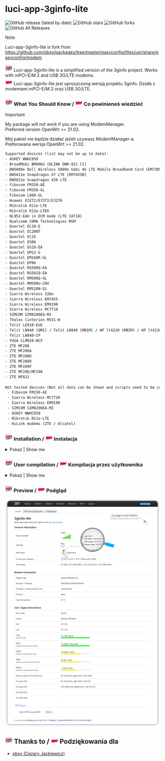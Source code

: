 # luci-app-3ginfo-lite

![GitHub release (latest by date)](https://img.shields.io/github/v/release/4IceG/luci-app-3ginfo-lite?style=flat-square)
![GitHub stars](https://img.shields.io/github/stars/4IceG/luci-app-3ginfo-lite?style=flat-square)
![GitHub forks](https://img.shields.io/github/forks/4IceG/luci-app-3ginfo-lite?style=flat-square)
![GitHub All Releases](https://img.shields.io/github/downloads/4IceG/luci-app-3ginfo-lite/total)

> [!NOTE]
> Luci-app-3ginfo-lite is fork from https://github.com/obsy/packages/tree/master/easyconfig/files/usr/share/easyconfig/modem
>
><img src="https://raw.githubusercontent.com/4IceG/Personal_data/master/dooffy_design_icons_EU_flags_United_Kingdom.png" height="24"> Luci-app-3ginfo-lite is a simplified version of the 3ginfo project. Works with mPCI-E/M.2 and USB 3G/LTE modems.   
> <img src="https://raw.githubusercontent.com/4IceG/Personal_data/master/dooffy_design_icons_EU_flags_Poland.png" height="24"> Luci-app-3ginfo-lite jest uproszczoną wersją projektu 3ginfo. Działa z modemami mPCI-E/M.2 oraz USB 3G/LTE.

### <img src="https://raw.githubusercontent.com/4IceG/Personal_data/master/dooffy_design_icons_EU_flags_United_Kingdom.png" height="24"> What You Should Know / <img src="https://raw.githubusercontent.com/4IceG/Personal_data/master/dooffy_design_icons_EU_flags_Poland.png" height="24"> Co powinieneś wiedzieć
> [!IMPORTANT]
> My package will not work if you are using ModemManager.   
> Preferred version OpenWrt >= 21.02.
>
> Mój pakiet nie będzie działać jeżeli uzywasz ModemManager-a.   
> Preferowana wersja OpenWrt >= 21.02.

``` bash
Supported devices (list may not be up to date):
- ASKEY WWHC050
- BroadMobi BM806U (DLINK DWR-921 C1)
- DW5809e Dell Wireless 5809e Gobi 4G LTE Mobile Broadband Card (EM7305)
- DW5811e Snapdragon X7 LTE (EM7455B)
- DW5821e Snapdragon X20 LTE
- Fibocom FM150-AE
- Fibocom FM350-GL
- Fibocom L860-GL
- Huawei E3272/E3372/E3276
- Mikrotik R11e-LTE
- Mikrotik R11e-LTE6
- NL952-EAU in ECM mode (LTE CAT18)
- Qualcomm CDMA Technologies MSM
- Quectel EC20-E
- Quectel EC200T
- Quectel EC25
- Quectel EG06
- Quectel EG18-EA
- Quectel EM12-G
- Quectel EM160R-GL
- Quectel EP06
- Quectel RG500Q-EA
- Quectel RG502Q-EA
- Quectel RM500Q-GL
- Quectel RM500U-CNV
- Quectel RM520N-GL
- Sierra Wireless 320u
- Sierra Wireless EM7455
- Sierra Wireless EM9190
- Sierra Wireless MC7710
- SIMCOM SIM8200EA-M2
- Thales Cinterion MV31-W
- Telit LE910-EUG
- Telit LN940 (QMI) / Telit LN940 (MBIM) / HP lt4220 (MBIM) / HP lt4220 (QMI)
- Telit LN940-CP
- YUGA CLM920-NC5
- ZTE MF286
- ZTE MF286A
- ZTE MF286D
- ZTE MF286R
- ZTE MF289F
- ZTE MF28D/MF290
- ZTE MF821
 
Not tested devices (Not all data can be shown and scripts need to be corrected):
 - Fibocom FM150-AE
 - Sierra Wireless MC7710
 - Sierra Wireless EM9190
 - SIMCOM SIM8200EA-M2
 - ASKEY WWHC050
 - Mikrotik R11e-LTE
 - HiLink modems (ZTE / Alcatel)

```


### <img src="https://raw.githubusercontent.com/4IceG/Personal_data/master/dooffy_design_icons_EU_flags_United_Kingdom.png" height="24"> Installation / <img src="https://raw.githubusercontent.com/4IceG/Personal_data/master/dooffy_design_icons_EU_flags_Poland.png" height="24"> Instalacja

<details>
   <summary>Pokaż | Show me</summary>

#### Package dependencies for conventional modems.
Modem drivers are required for proper operation.
``` bash
opkg install kmod-usb-serial kmod-usb-serial-option sms-tool
```

#### Package dependencies for HiLink modems.
``` bash
opkg install wget-nossl sms-tool
```

The sms-tool package is available in the OpenWrt Master repository.

#### Step 1a. Install sms-tool from Master (Only the current snapshot image).
``` bash
opkg update
opkg install sms-tool
```

#### Step 1b. Download the sms-tool package and install manualy (For older stable version images).

   #### To install the sms-tool package, we need to know the architecture name for router.

<details>
   <summary>Pokaż jak znaleźć architekturę routera | Show how to find a router architecture.</summary>
   

   
   > For example, we are looking for sms-tool for Zbtlink router ZBT-WE3526.   
   
   #### Step 1.
   > We go to the page and enter the name of our router.  
   https://firmware-selector.openwrt.org/
   
   
   #### Step 2.
   > Click on the folder icon and go to the image download page.   
   
   ![](https://github.com/4IceG/Personal_data/blob/master/OpenWrt%20Firmware%20Selector.png?raw=true)
   
   > It should take us to a page   
   https://downloads.openwrt.org/snapshots/targets/ramips/mt7621/
   
   #### Step 3.
   > Then go into the "packages" folder at the bottom of the page.   
   https://downloads.openwrt.org/snapshots/targets/ramips/mt7621/packages/
   
   > We check what the architecture name is for our router. All packets have names ending in mipsel_24kc.ipk, so the architecture we are looking for is mipsel_24kc.
   

</details>

#### Example of sms-tool installation using the command line.
> In the link below, replace ```*architecture*``` with the architecture of your router, e.g. arm_cortex-a7_neon-vfpv4, mipsel_24kc.

``` bash
wget https://downloads.openwrt.org/snapshots/packages/*architecture*/packages/sms-tool_2022-03-21-f07699ab-1_*architecture*.ipk -O /tmp/sms-tool_2022-03-21.ipk
opkg install /tmp/sms-tool_2022-03-21.ipk
```

#### Another way is to download the package manually.
> To do this, we go to the page.   
https://downloads.openwrt.org/snapshots/packages/

> We choose our architecture, e.g. arm_cortex-a7_neon-vfpv4, mipsel_24kc.   
https://downloads.openwrt.org/snapshots/packages/mipsel_24kc/

> Go to the "packages" folder.   
https://downloads.openwrt.org/snapshots/packages/mipsel_24kc/packages/

> Looking for "sms-tool_2022-03-21". We can use search by using Ctr + F and typing "sms-tool".
Save the package to your computer for further installation on the router.

#### Step 2. Add my repository (https://github.com/4IceG/Modem-extras) to the image and follow the commands.
``` bash
opkg update
opkg install luci-app-3ginfo-lite
```

For images downloaded from eko.one.pl.
Installation procedure is similar, only there is no need to manually download the sms-tool package.
 
</details>

### <img src="https://raw.githubusercontent.com/4IceG/Personal_data/master/dooffy_design_icons_EU_flags_United_Kingdom.png" height="24"> User compilation / <img src="https://raw.githubusercontent.com/4IceG/Personal_data/master/dooffy_design_icons_EU_flags_Poland.png" height="24"> Kompilacja przez użytkownika

<details>
   <summary>Pokaż | Show me</summary>

``` bash
#The package can be added to Openwrt sources in two ways:

cd feeds/luci/applications/
git clone https://github.com/4IceG/luci-app-3ginfo-lite.git
cd ../../..
./scripts feeds update -a; ./scripts/feeds install -a
make menuconfig

or e.g.

cd packages/
git clone https://github.com/4IceG/luci-app-3ginfo-lite.git
git pull
make package/symlinks
make menuconfig

#You may need to correct the file paths and the number of folders to look like this:
feeds/luci/applications/luci-app-3ginfo-lite/Makefile
or
packages/luci-app-3ginfo-lite/Makefile

#Then you can compile the packages one by one, an example command:
make V=s -j1 feeds/luci/applications/luci-app-3ginfo-lite/compile
```
</details>

### <img src="https://raw.githubusercontent.com/4IceG/Personal_data/master/dooffy_design_icons_EU_flags_United_Kingdom.png" height="24"> Preview / <img src="https://raw.githubusercontent.com/4IceG/Personal_data/master/dooffy_design_icons_EU_flags_Poland.png" height="24"> Podgląd

![](https://github.com/4IceG/Personal_data/blob/master/zrzuty/luci-app-3ginfo-litemod.png?raw=true)

## <img src="https://raw.githubusercontent.com/4IceG/Personal_data/master/dooffy_design_icons_EU_flags_United_Kingdom.png" height="24"> Thanks to / <img src="https://raw.githubusercontent.com/4IceG/Personal_data/master/dooffy_design_icons_EU_flags_Poland.png" height="24"> Podziękowania dla
- [obsy (Cezary Jackiewicz)](https://github.com/obsy)
